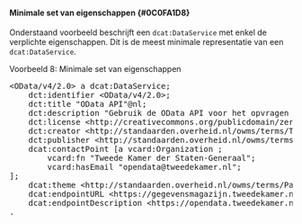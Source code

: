 #### Minimale set van eigenschappen {#0C0FA1D8}
Onderstaand voorbeeld beschrijft een <code>dcat:DataService</code> met enkel de verplichte eigenschappen. Dit is de meest minimale representatie van een <code>dcat:DataService</code>.
<aside class='example'><p id='4048F41E'>Voorbeeld 8: Minimale set van eigenschappen<pre class="text">&lt;OData/v4/2.0&gt; a dcat:DataService;
    dct:identifier &lt;OData/v4/2.0&gt;;
    dct:title "OData API"@nl;
    dct:description "Gebruik de OData API voor het opvragen van data met een zelfopgestelde zoekvraag in de vorm van een URL (query). De OData API levert de data in het machineleesbare bestandsformaat JSON."@nl;
    dct:license &lt;http://creativecommons.org/publicdomain/zero/1.0/deed.nl&gt;;
    dct:creator &lt;http://standaarden.overheid.nl/owms/terms/Tweede_Kamer_der_Staten-Generaal&gt;;
    dct:publisher &lt;http://standaarden.overheid.nl/owms/terms/Tweede_Kamer_der_Staten-Generaal&gt;;
    dcat:contactPoint [a vcard:Organization ;
        vcard:fn "Tweede Kamer der Staten-Generaal";
        vcard:hasEmail "opendata@tweedekamer.nl";
];
    dcat:theme &lt;http://standaarden.overheid.nl/owms/terms/Parlement&gt;;
    dcat:endpointURL &lt;https://gegevensmagazijn.tweedekamer.nl/OData/v4/2.0&gt;;
    dcat:endpointDescription &lt;https://opendata.tweedekamer.nl/documentatie/odata-api&gt;;
.
</pre>

</aside>

